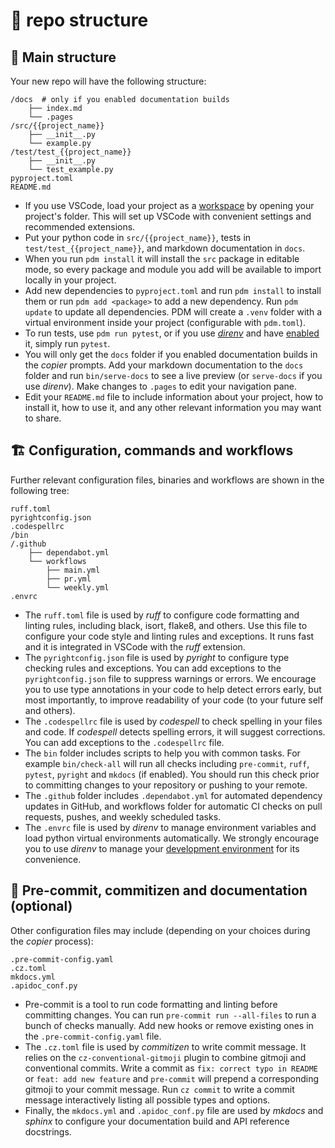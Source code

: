 
# :house_with_garden: repo structure

## :bricks: Main structure
Your new repo will have the following structure:

```
/docs  # only if you enabled documentation builds
    ├── index.md
    └── .pages
/src/{{project_name}}
    ├── __init__.py
    └── example.py
/test/test_{{project_name}}
    ├── __init__.py
    └── test_example.py
pyproject.toml
README.md
```

* If you use VSCode, load your project as a
[workspace](https://code.visualstudio.com/docs/editor/workspaces#_singlefolder-workspaces)
by opening your project's folder.
This will set up VSCode with convenient settings and recommended extensions.
* Put your python code in `src/{{project_name}}`, tests in `test/test_{{project_name}}`,
and markdown documentation in `docs`.
* When you run `pdm install` it will install the `src` package in editable mode, so every package
and module you add will be available to import locally in your project.
* Add new dependencies to `pyproject.toml` and run `pdm install` to install them or
run `pdm add <package>` to add a new dependency. Run `pdm update` to update all dependencies.
PDM will create a `.venv` folder with a virtual environment inside your project (configurable
with `pdm.toml`).
* To run tests, use `pdm run pytest`, or if you use [_direnv_](https://github.com/direnv/direnv)
and have [enabled](dev_setup.md#direnv) it, simply run `pytest`.
* You will only get the `docs` folder if you enabled documentation builds in the _copier_ prompts.
Add your markdown documentation to the `docs` folder and run `bin/serve-docs` to see a live preview
(or `serve-docs` if you use _direnv_). Make changes to `.pages` to edit your navigation pane.
* Edit your `README.md` file to include information about your project, how to install it,
how to use it, and any other relevant information you may want to share.


## :building_construction: Configuration, commands and workflows

Further relevant configuration files, binaries and workflows are shown in the following tree:
```
ruff.toml
pyrightconfig.json
.codespellrc
/bin
/.github
    ├── dependabot.yml
    └── workflows
        ├── main.yml
        ├── pr.yml
        └── weekly.yml
.envrc
```

* The `ruff.toml` file is used by _ruff_ to configure code formatting and linting rules, including
black, isort, flake8, and others. Use this file to configure your code style and linting rules
and exceptions. It runs fast and it is integrated in VSCode with the _ruff_ extension.
* The `pyrightconfig.json` file is used by _pyright_ to configure type checking rules and exceptions.
You can add exceptions to the `pyrightconfig.json` file to suppress warnings or errors.
We encourage you to use type annotations in your code to help detect errors early, but most
importantly, to improve readability of your code (to your future self and others).
* The `.codespellrc` file is used by _codespell_ to check spelling in your files and code.
If _codespell_ detects spelling errors, it will suggest corrections.
You can add exceptions to the `.codespellrc` file.
* The `bin` folder includes scripts to help you with common tasks. For example `bin/check-all` will
run all checks including `pre-commit`, `ruff`, `pytest`, `pyright` and `mkdocs` (if enabled).
You should run this check prior to committing changes to your repository or pushing to your remote.
* The `.github` folder includes `.dependabot.yml` for automated dependency updates in GitHub,
and workflows folder for automatic CI checks on pull requests, pushes, and weekly scheduled tasks.
* The `.envrc` file is used by _direnv_ to manage environment variables and load python virtual
environments automatically. We strongly encourage you to use _direnv_ to manage your [development
environment](dev_setup.md#direnv) for its convenience.


## :cherries: Pre-commit, commitizen and documentation (optional)

Other configuration files may include (depending on your choices during the _copier_ process):
```
.pre-commit-config.yaml
.cz.toml
mkdocs.yml
.apidoc_conf.py
```

* Pre-commit is a tool to run code formatting and linting before committing changes.
You can run `pre-commit run --all-files` to run a bunch of checks manually.
Add new hooks or remove existing ones in the `.pre-commit-config.yaml` file.
* The `.cz.toml` file is used by _commitizen_ to write commit message.
It relies on the `cz-conventional-gitmoji` plugin to combine gitmoji and conventional commits.
Write a commit as `fix: correct typo in README` or `feat: add new feature` and `pre-commit` will
prepend a corresponding gitmoji to your commit message.
Run `cz commit` to write a commit message interactively listing all possible types and options.
* Finally, the `mkdocs.yml` and `.apidoc_conf.py` file are used by _mkdocs_ and _sphinx_ to
configure your documentation build and API reference docstrings.
